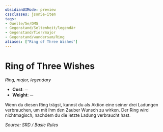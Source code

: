 ```yaml
---
obsidianUIMode: preview
cssclasses: json5e-item
tags:
- Quelle/5e/DMG
- Gegenstand/Seltenheit/legendär
- Gegenstand/Tier/major
- Gegenstand/wundersam/Ring
aliases: ["Ring of Three Wishes"]
---
```

# Ring of Three Wishes
*Ring, major, legendary*  

- **Cost**: ⏤
- **Weight**: ⏤

Wenn du diesen Ring trägst, kannst du als Aktion eine seiner drei Ladungen verbrauchen, um mit ihm den Zauber Wunsch zu wirken. Der Ring wird nichtmagisch, nachdem du die letzte Ladung verbraucht hast.

*Source: SRD / Basic Rules*